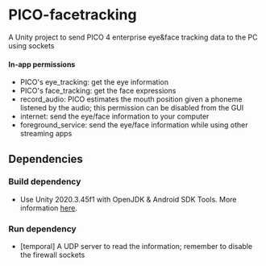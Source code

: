 # PICO-facetracking
A Unity project to send PICO 4 enterprise eye&amp;face tracking data to the PC using sockets

#### In-app permissions
- PICO's eye_tracking: get the eye information
- PICO's face_tracking: get the face expressions
- record_audio: PICO estimates the mouth position given a phoneme listened by the audio; this permission can be disabled from the GUI
- internet: send the eye/face information to your computer
- foreground_service: send the eye/face information while using other streaming apps

## Dependencies
### Build dependency
- Use Unity 2020.3.45f1 with OpenJDK & Android SDK Tools. More information [here](https://developer-global.pico-interactive.com/document/unity/quickstart-set-up-dev-env).

### Run dependency
- [temporal] A UDP server to read the information; remember to disable the firewall sockets